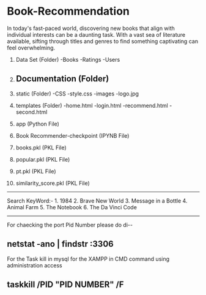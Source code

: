 # Book-Recommendation
In today's fast-paced world, discovering new books that align with individual interests can be a daunting task. With a vast sea of literature available, sifting through titles and genres to find something captivating can feel overwhelming. 

1. Data Set (Folder)
	-Books
	-Ratings
	-Users


2. Documentation (Folder)
	-

3. static (Folder)
	-CSS
		-style.css
	-images
		-logo.jpg

4. templates (Folder)
	-home.html
	-login.html
	-recommend.html
	-second.html

5. app (Python File)

6. Book Recommender-checkpoint (IPYNB File)

7. books.pkl (PKL File)

8. popular.pkl (PKL File)

9. pt.pkl (PKL File)

10. similarity_score.pkl (PKL File)
    
----------------------------------------------------------------------------------
Search KeyWord:-
		1. 1984
		2. Brave New World
		3. Message in a Bottle
                4. Animal Farm
                5. The Notebook
                6. The Da Vinci Code
                
--------------------------------------------------------------------------------------

For chaecking the port Pid Number please do di--

netstat -ano | findstr :3306
------------------------------------------------------------------------------------- 

For the Task kill in mysql for the XAMPP in CMD command using administration access

taskkill /PID "PID NUMBER" /F
-------------------------------------------------------------------------------------



